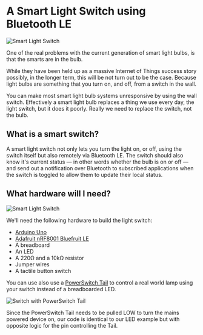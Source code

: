 # A Smart Light Switch using Bluetooth LE 

![Smart Light Switch](https://raw.githubusercontent.com/MakeBluetooth/smart-light-switch/master/ble-smart-switch.jpg)

One of the real problems with the current generation of smart light bulbs, is that the smarts are in the bulb.

While they have been held up as a massive Internet of Things success story possibly, in the longer term, this will be not turn out to be the case. Because light bulbs are something that you turn on, and off, from a switch in the wall.

You can make most smart light bulb systems unresponsive by using the wall switch. Effectively a smart light bulb replaces a thing we use every day, the light switch, but it does it poorly. Really we need to replace the switch, not the bulb.

## What is a smart switch?

A smart light switch not only lets you turn the light on, or off, using the switch itself but also remotely via Bluetooth LE. The switch should also know it's current status — in other words whether the bulb is on or off — and send out a notification over Bluetooth to subscribed applications when the switch is toggled to allow them to update their local status.

## What hardware will I need?

![Smart Light Switch](https://raw.githubusercontent.com/MakeBluetooth/smart-light-switch/master/ble-smart-switch.png)

We'll need the following hardware to build the light switch:

 * [Arduino Uno](http://www.makershed.com/products/arduino-uno-revision-3)
 * [Adafruit nRF8001 Bluefruit LE](https://www.adafruit.com/products/1697)
 * A breadboard
 * An LED
 * A 220Ω and a 10kΩ resistor
 * Jumper wires
 * A tactile button switch 
 
You can use also use a [PowerSwitch Tail](http://www.makershed.com/products/powerswitch-tail-ii) to control a real world lamp using your switch instead of a breadboarded LED.

![Switch with PowerSwitch Tail](https://raw.githubusercontent.com/MakeBluetooth/smart-light-switch/master/ble-light-with-powertail.png)

Since the PowerSwitch Tail needs to be pulled LOW to turn the mains powered device on, our code is identical to our LED example but with opposite logic for the pin controlling the Tail.